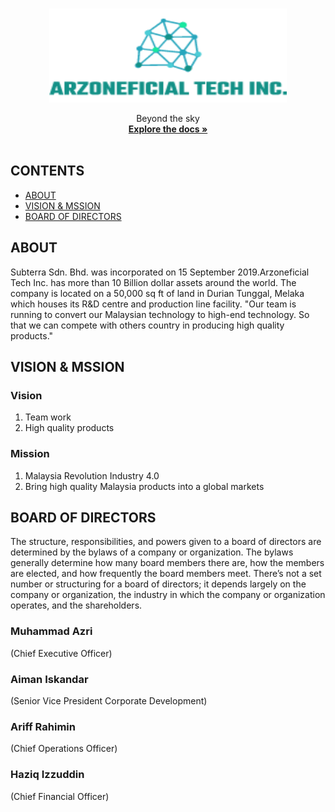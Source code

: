 <br />
<p align="center">
  <a href="https://github.com/Skyman1208/Test-iCrime">
    <img src="logo.PNG" alt="Logo" width="380" height="150">
  </a>
  <p align="center">
    Beyond the sky
    <br />
    <a href="https://github.com/Skyman1208/Test-iCrime"><strong>Explore the docs »</strong></a>
    <br />
    <br />
  </p>
</p>


## CONTENTS

* [ABOUT](#ABOUT)
* [VISION & MSSION](#VISION-&-MSSION)
* [BOARD OF DIRECTORS](#BOARD-OF-DIRECTORS)


## ABOUT
Subterra Sdn. Bhd. was incorporated on 15 September 2019.Arzoneficial Tech Inc. has more than 10 Billion dollar assets around the world. The company is located on a 50,000 sq ft of land in Durian Tunggal, Melaka which houses its R&D centre and production line facility. "Our team is running to convert our Malaysian technology to high-end technology. So that we can compete with others country in producing high quality products."

## VISION & MSSION

### Vision
1. Team work
2. High quality products

### Mission
1. Malaysia Revolution Industry 4.0
2. Bring high quality Malaysia products into a global markets

## BOARD OF DIRECTORS
The structure, responsibilities, and powers given to a board of directors are determined by the bylaws of a company or organization. The bylaws generally determine how many board members there are, how the members are elected, and how frequently the board members meet. There’s not a set number or structuring for a board of directors; it depends largely on the company or organization, the industry in which the company or organization operates, and the shareholders.

### Muhammad Azri
(Chief Executive Officer)

### Aiman Iskandar
(Senior Vice President Corporate Development)

### Ariff Rahimin
(Chief Operations Officer)

### Haziq Izzuddin
(Chief Financial Officer)
